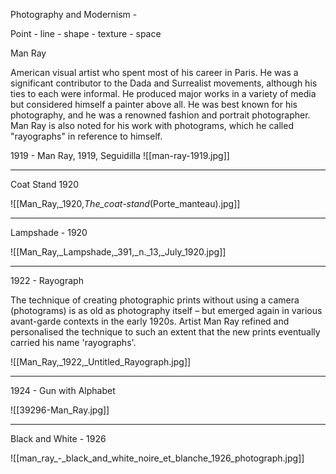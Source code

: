 Photography and Modernism - 

Point - line - shape - texture - space

Man Ray

American visual artist who spent most of his career in Paris. He was a significant contributor to the Dada and Surrealist movements, although his ties to each were informal. He produced major works in a variety of media but considered himself a painter above all. He was best known for his photography, and he was a renowned fashion and portrait photographer. Man Ray is also noted for his work with photograms, which he called "rayographs" in reference to himself.

1919 - Man Ray, 1919, Seguidilla
![[man-ray-1919.jpg]]

<hr>

Coat Stand 1920

![[Man_Ray,_1920,_The_coat-stand_(Porte_manteau).jpg]]

<hr>

Lampshade - 1920

![[Man_Ray,_Lampshade,_391,_n._13,_July_1920.jpg]]

<hr>

1922 - Rayograph

The technique of creating photographic prints without using a camera (photograms) is as old as photography itself – but emerged again in various avant-garde contexts in the early 1920s. Artist Man Ray refined and personalised the technique to such an extent that the new prints eventually carried his name 'rayographs'.

![[Man_Ray,_1922,_Untitled_Rayograph.jpg]]

<hr>

1924 - Gun with Alphabet

![[39296-Man_Ray.jpg]]

<hr>

Black and White - 1926

![[man_ray_-_black_and_white_noire_et_blanche_1926_photograph.jpg]]
